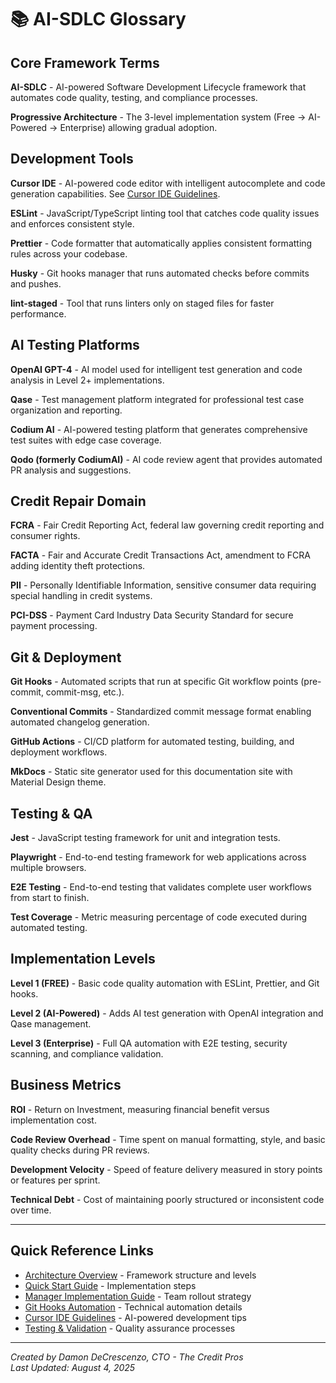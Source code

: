 # 📚 AI-SDLC Glossary

## Core Framework Terms

**AI-SDLC** - AI-powered Software Development Lifecycle framework that automates code quality, testing, and compliance processes.

**Progressive Architecture** - The 3-level implementation system (Free → AI-Powered → Enterprise) allowing gradual adoption.

## Development Tools

**Cursor IDE** - AI-powered code editor with intelligent autocomplete and code generation capabilities. See [Cursor IDE Guidelines](enhanced-cursor-guidelines.md).

**ESLint** - JavaScript/TypeScript linting tool that catches code quality issues and enforces consistent style.

**Prettier** - Code formatter that automatically applies consistent formatting rules across your codebase.

**Husky** - Git hooks manager that runs automated checks before commits and pushes.

**lint-staged** - Tool that runs linters only on staged files for faster performance.

## AI Testing Platforms

**OpenAI GPT-4** - AI model used for intelligent test generation and code analysis in Level 2+ implementations.

**Qase** - Test management platform integrated for professional test case organization and reporting.

**Codium AI** - AI-powered testing platform that generates comprehensive test suites with edge case coverage.

**Qodo (formerly CodiumAI)** - AI code review agent that provides automated PR analysis and suggestions.

## Credit Repair Domain

**FCRA** - Fair Credit Reporting Act, federal law governing credit reporting and consumer rights.

**FACTA** - Fair and Accurate Credit Transactions Act, amendment to FCRA adding identity theft protections.

**PII** - Personally Identifiable Information, sensitive consumer data requiring special handling in credit systems.

**PCI-DSS** - Payment Card Industry Data Security Standard for secure payment processing.

## Git & Deployment

**Git Hooks** - Automated scripts that run at specific Git workflow points (pre-commit, commit-msg, etc.).

**Conventional Commits** - Standardized commit message format enabling automated changelog generation.

**GitHub Actions** - CI/CD platform for automated testing, building, and deployment workflows.

**MkDocs** - Static site generator used for this documentation site with Material Design theme.

## Testing & QA

**Jest** - JavaScript testing framework for unit and integration tests.

**Playwright** - End-to-end testing framework for web applications across multiple browsers.

**E2E Testing** - End-to-end testing that validates complete user workflows from start to finish.

**Test Coverage** - Metric measuring percentage of code executed during automated testing.

## Implementation Levels

**Level 1 (FREE)** - Basic code quality automation with ESLint, Prettier, and Git hooks.

**Level 2 (AI-Powered)** - Adds AI test generation with OpenAI integration and Qase management.

**Level 3 (Enterprise)** - Full QA automation with E2E testing, security scanning, and compliance validation.

## Business Metrics

**ROI** - Return on Investment, measuring financial benefit versus implementation cost.

**Code Review Overhead** - Time spent on manual formatting, style, and basic quality checks during PR reviews.

**Development Velocity** - Speed of feature delivery measured in story points or features per sprint.

**Technical Debt** - Cost of maintaining poorly structured or inconsistent code over time.

---

## Quick Reference Links

- [Architecture Overview](architecture-simplified.md) - Framework structure and levels
- [Quick Start Guide](quick-start-simple.md) - Implementation steps
- [Manager Implementation Guide](implementation-guide-managers.md) - Team rollout strategy
- [Git Hooks Automation](git-hooks-automation.md) - Technical automation details
- [Cursor IDE Guidelines](enhanced-cursor-guidelines.md) - AI-powered development tips
- [Testing & Validation](TESTING-README.md) - Quality assurance processes

---

_Created by Damon DeCrescenzo, CTO - The Credit Pros_  
_Last Updated: August 4, 2025_
